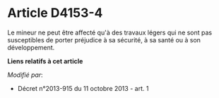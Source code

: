 # Article D4153-4

Le mineur ne peut être affecté qu'à des travaux légers qui ne sont pas susceptibles de porter préjudice à sa sécurité, à sa
santé ou à son développement.

**Liens relatifs à cet article**

_Modifié par_:

  - Décret n°2013-915 du 11 octobre 2013 - art. 1
